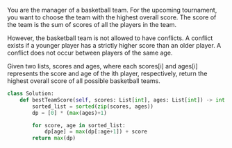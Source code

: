 You are the manager of a basketball team. For the upcoming tournament, you want to choose the team with the highest overall score. The score of the team is the sum of scores of all the players in the team.

However, the basketball team is not allowed to have conflicts. A conflict exists if a younger player has a strictly higher score than an older player. A conflict does not occur between players of the same age.

Given two lists, scores and ages, where each scores[i] and ages[i] represents the score and age of the ith player, respectively, return the highest overall score of all possible basketball teams.

```Python
class Solution:
    def bestTeamScore(self, scores: List[int], ages: List[int]) -> int:
        sorted_list = sorted(zip(scores, ages))
        dp = [0] * (max(ages)+1)

        for score, age in sorted_list:
            dp[age] = max(dp[:age+1]) + score
        return max(dp)
```
